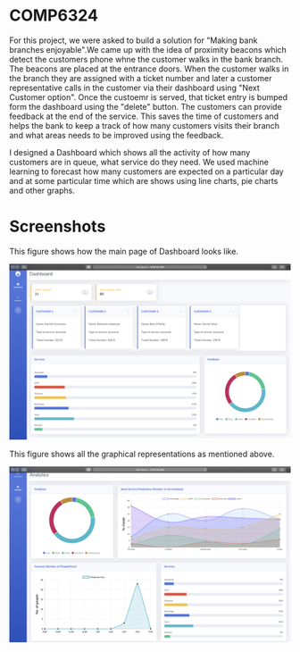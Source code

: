 # COMP6324

For this project, we were asked to build a solution for "Making bank branches enjoyable".We came up with the idea of proximity beacons which detect the customers phone whne the customer walks in the bank branch. The beacons are placed at the entrance doors. When the customer walks in the branch they are assigned with a ticket number and later a customer representative calls in the customer via their dashboard using "Next Customer option". Once the custoemr is served, that ticket entry is bumped form the dashboard using the "delete" button. The customers can provide feedback at the end of the service. This saves the time of customers and helps the bank to keep a track of how many customers visits their branch and what areas needs to be improved using the feedback.

I designed a Dashboard which shows all the activity of how many customers are in queue, what service do they need. We used machine learning to forecast how many customers are expected on a particular day and at some particular time which are shows using line charts, pie charts and other graphs.

# Screenshots

This figure shows how the main page of Dashboard looks like.

![Image description](https://github.com/bhawnakundu/COMP6324/blob/master/Images/Screen%20Shot%202020-04-19%20at%2011.12.27%20pm.png)

This figure shows all the graphical representations as mentioned above.

![Image description](https://github.com/bhawnakundu/COMP6324/blob/master/Images/Screen%20Shot%202020-04-19%20at%2011.12.49%20pm.png)
